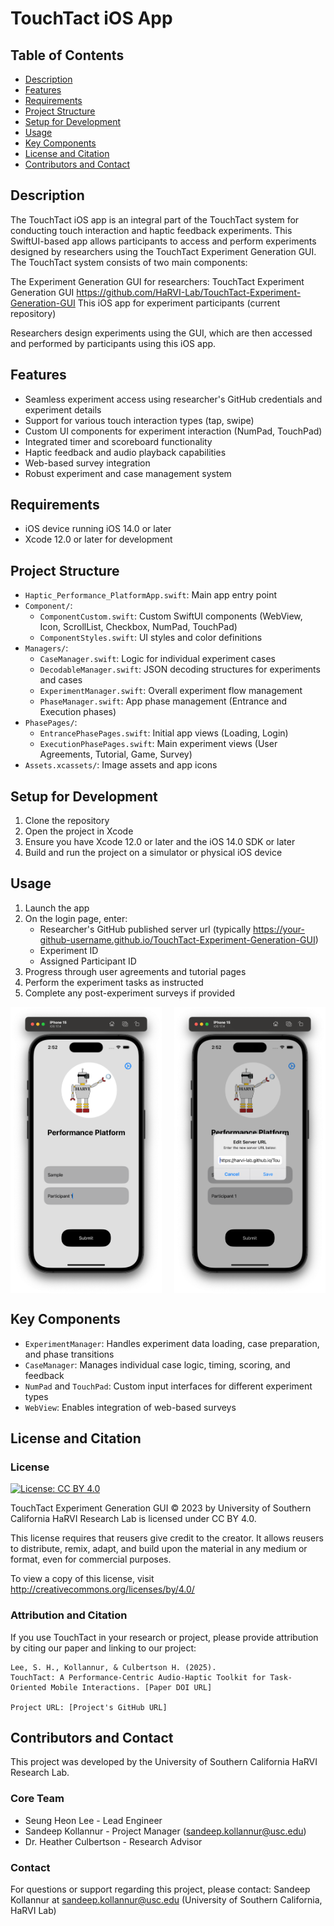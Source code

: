 # TouchTact iOS App

## Table of Contents
- [Description](#description)
- [Features](#features)
- [Requirements](#requirements)
- [Project Structure](#project-structure)
- [Setup for Development](#setup-for-development)
- [Usage](#usage)
- [Key Components](#key-components)
- [License and Citation](#license-and-citation)
- [Contributors and Contact](#contributors-and-contact)

## Description
The TouchTact iOS app is an integral part of the TouchTact system for conducting touch interaction and haptic feedback experiments. This SwiftUI-based app allows participants to access and perform experiments designed by researchers using the TouchTact Experiment Generation GUI.
The TouchTact system consists of two main components:

The Experiment Generation GUI for researchers: TouchTact Experiment Generation GUI
https://github.com/HaRVI-Lab/TouchTact-Experiment-Generation-GUI
This iOS app for experiment participants (current repository)

Researchers design experiments using the GUI, which are then accessed and performed by participants using this iOS app.

## Features
- Seamless experiment access using researcher's GitHub credentials and experiment details
- Support for various touch interaction types (tap, swipe)
- Custom UI components for experiment interaction (NumPad, TouchPad)
- Integrated timer and scoreboard functionality
- Haptic feedback and audio playback capabilities
- Web-based survey integration
- Robust experiment and case management system

## Requirements
- iOS device running iOS 14.0 or later
- Xcode 12.0 or later for development

## Project Structure
- `Haptic_Performance_PlatformApp.swift`: Main app entry point
- `Component/`:
  - `ComponentCustom.swift`: Custom SwiftUI components (WebView, Icon, ScrollList, Checkbox, NumPad, TouchPad)
  - `ComponentStyles.swift`: UI styles and color definitions
- `Managers/`:
  - `CaseManager.swift`: Logic for individual experiment cases
  - `DecodableManager.swift`: JSON decoding structures for experiments and cases
  - `ExperimentManager.swift`: Overall experiment flow management
  - `PhaseManager.swift`: App phase management (Entrance and Execution phases)
- `PhasePages/`:
  - `EntrancePhasePages.swift`: Initial app views (Loading, Login)
  - `ExecutionPhasePages.swift`: Main experiment views (User Agreements, Tutorial, Game, Survey)
- `Assets.xcassets/`: Image assets and app icons

## Setup for Development
1. Clone the repository
2. Open the project in Xcode
3. Ensure you have Xcode 12.0 or later and the iOS 14.0 SDK or later
4. Build and run the project on a simulator or physical iOS device

## Usage
1. Launch the app
2. On the login page, enter:
   - Researcher's GitHub published server url (typically https://your-github-username.github.io/TouchTact-Experiment-Generation-GUI)
   - Experiment ID
   - Assigned Participant ID
3. Progress through user agreements and tutorial pages
4. Perform the experiment tasks as instructed
5. Complete any post-experiment surveys if provided

<div style="display: flex; justify-content: space-between;">
  <img src="/Haptic%20Performance%20Platform/Reference/Login.png" alt="Login" width="48%"/>
  <img src="/Haptic%20Performance%20Platform/Reference/ServerURL.png" alt="GitHub Server URL Input" width="48%"/>
</div>

## Key Components
- `ExperimentManager`: Handles experiment data loading, case preparation, and phase transitions
- `CaseManager`: Manages individual case logic, timing, scoring, and feedback
- `NumPad` and `TouchPad`: Custom input interfaces for different experiment types
- `WebView`: Enables integration of web-based surveys

## License and Citation

### License
[![License: CC BY 4.0](https://img.shields.io/badge/License-CC%20BY%204.0-lightgrey.svg)](http://creativecommons.org/licenses/by/4.0/)

TouchTact Experiment Generation GUI © 2023 by University of Southern California HaRVI Research Lab is licensed under CC BY 4.0. 

This license requires that reusers give credit to the creator. It allows reusers to distribute, remix, adapt, and build upon the material in any medium or format, even for commercial purposes.

To view a copy of this license, visit http://creativecommons.org/licenses/by/4.0/

### Attribution and Citation

If you use TouchTact in your research or project, please provide attribution by citing our paper and linking to our project:

```
Lee, S. H., Kollannur, & Culbertson H. (2025). 
TouchTact: A Performance-Centric Audio-Haptic Toolkit for Task-Oriented Mobile Interactions. [Paper DOI URL]

Project URL: [Project's GitHub URL]
```
## Contributors and Contact
This project was developed by the University of Southern California HaRVI Research Lab.

### Core Team
- Seung Heon Lee - Lead Engineer
- Sandeep Kollannur - Project Manager (sandeep.kollannur@usc.edu)
- Dr. Heather Culbertson - Research Advisor

### Contact
For questions or support regarding this project, please contact:
Sandeep Kollannur at sandeep.kollannur@usc.edu (University of Southern California, HaRVI Lab)